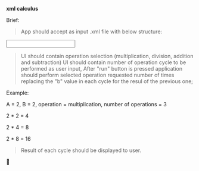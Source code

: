 **xml calculus**

Brief:
>App should accept as input .xml file with below structure:

<input>
    <value a=„1” b=„3”/>
    <value a=„2” b=„4”/>
<!– itd-->
</input>

>UI should contain operation selection (multiplication, division, addition and subtraction)
>UI should contain number of operation cycle to be performed as user input, 
>After "run" button is pressed application should perform selected operation requested number of times replacing the "b" value in each cycle for the resul of the previous one;

Example:

A = 2, B = 2, operation = multiplication, number of operations = 3

2 * 2 = 4

2 * 4 = 8

2 * 8 = 16

>Result of each cycle should be displayed to user.

:rocket:
